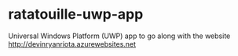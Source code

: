 # ratatouille-uwp-app
Universal Windows Platform (UWP) app to go along with the website http://devinryanriota.azurewebsites.net
